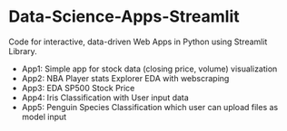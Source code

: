 # Data-Science-Apps-Streamlit
Code for interactive, data-driven Web Apps in Python using Streamlit Library.

- App1: Simple app for stock data (closing price, volume) visualization
- App2: NBA Player stats Explorer EDA with webscraping
- App3: EDA SP500 Stock Price
- App4: Iris Classification with User input data
- App5: Penguin Species Classification which user can upload files as model input
